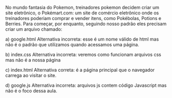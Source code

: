 No mundo fantasia do Pokemon, treinadores pokemon decidem criar um site eletrônico, o Pokémart.com: um site de comércio eletrônico onde os treinadores poderiam comprar e vender itens, como Pokébolas, Potions e Berries. Para começar, por enquanto, seguindo nosso padrão eles precisam criar um arquivo chamado:

a) google.html
Alternativa incorreta: esse é um nome válido de html mas não é o padrão que utilizamos quando acessamos uma página.

b) index.css
Alternativa incorreta: veremos como funcionam arquivos css mas não é a nossa página

c) index.html
Alternativa correta: é a página principal que o navegador carrega ao visitar o site.

d) google.js
Alternativa incorreta: arquivos js contem código Javascript mas não é o foco dessa aula.

